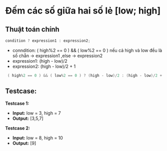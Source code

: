 # Đếm các số giữa hai số lẻ [low; high]
## Thuật toán chính
```cpp
condition ? expression1 : expression2;
```
- conndition: ( high%2 == 0 ) && ( low%2 == 0 ) nếu cả high và low đều là số chẵn -> expression1 ,else -> expression2
- expression1: (high - low)/2 
- expression2: (high - low)/2 + 1
```cpp
 ( high%2 == 0 ) && ( low%2 == 0 ) ? (high - low)/2 : (high - low)/2 + 1;
```
## Testcase:
**Testcase 1:**
- **Input:** low = 3, high = 7
- **Output:** [3,5,7]
  
**Testcase 2:**
- **Input:** low = 8, high = 10
- **Output:** [9]
